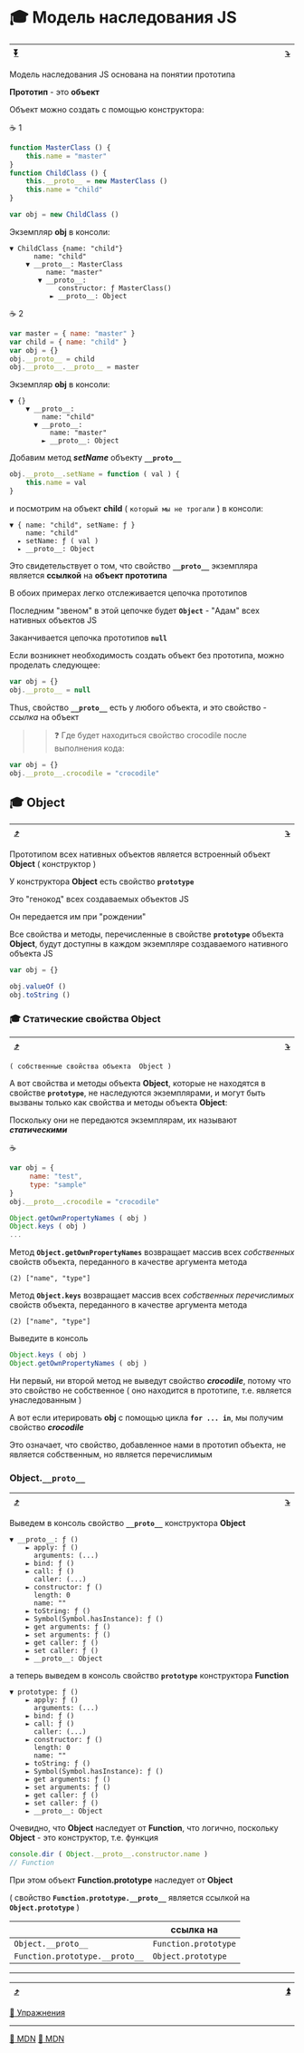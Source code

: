 <a name="top"></a>
# 🎓 Модель наследования JS

| [:arrow_double_down:](#bottom) | <img width="800"/> | [:arrow_heading_down:](#Object) |
|-|-|-|

Модель наследования JS основана на понятии прототипа

**Прототип** - это **объект**

Объект можно создать с помощью конструктора:

:coffee: 1
```javascript
function MasterClass () {
    this.name = "master"
}
function ChildClass () {
    this.__proto__ = new MasterClass ()
    this.name = "child"
}

var obj = new ChildClass ()
```
Экземпляр **obj** в консоли:
```console
▼ ChildClass {name: "child"}
      name: "child"
    ▼ __proto__: MasterClass
         name: "master"
       ▼ __proto__:
            constructor: ƒ MasterClass()
          ► __proto__: Object
```
:coffee: 2
```javascript
var master = { name: "master" }
var child = { name: "child" }
var obj = {}
obj.__proto__ = child
obj.__proto__.__proto__ = master
```
Экземпляр **obj** в консоли:
```console
▼ {}
    ▼ __proto__: 
        name: "child"
      ▼ __proto__: 
          name: "master"
        ► __proto__: Object
```
Добавим метод **_setName_** объекту **`__proto__`**
```javascript
obj.__proto__.setName = function ( val ) {
    this.name = val
}
```
и посмотрим на объект **__child__** ( `который мы не трогали` ) в консоли:
```console
▼ { name: "child", setName: ƒ }
    name: "child"
  ▸ setName: ƒ ( val )
  ▸ __proto__: Object
```
Это свидетельствует о том, что свойство **`__proto__`** экземпляра является **ссылкой** на **объект прототипа**

В обоих примерах легко отслеживается цепочка прототипов

Последним "звеном" в этой цепочке будет **`Object`** - "Адам" всех нативных объектов JS

Заканчивается цепочка прототипов **`null`**

Если возникнет необходимость создать объект без прототипа, можно проделать следующее:
```javascript
var obj = {}
obj.__proto__ = null
```
Thus, свойство **`__proto__`** есть у любого объекта, и это свойство - _ссылка_ на объект

>> :question: Где будет находиться свойство crocodile после выполнения кода:
```javascript
var obj = {}
obj.__proto__.crocodile = "crocodile"
```

<a name="Object"></a>
## 🎓 Object

| [:arrow_heading_up:](#top) | <img width="800"/> | [:arrow_heading_down:](#static) |
|-|-|-|

Прототипом всех нативных объектов является встроенный объект  **Object** ( конструктор )

У конструктора  **Object**  есть свойство  **`prototype`**

Это "генокод" всех создаваемых объектов JS

Он передается им при "рождении"

Все свойства и методы, перечисленные в свойстве **`prototype`** объекта  **Object**, будут доступны в каждом экземпляре создаваемого нативного объекта JS

```javascript
var obj = {}

obj.valueOf ()
obj.toString ()
```

<a name="static"></a>
### 🎓 Статические свойства  Object

| [:arrow_heading_up:](#Object) | <img width="800"/> | [:arrow_heading_down:](#Object_proto) |
|-|-|-|

`( собственные свойства объекта  Object )`

А вот свойства и методы объекта  **Object**, которые не находятся в свойстве  **`prototype`**, не наследуются экземплярами, и могут быть вызваны только как свойства и методы объекта  **Object**:

Поскольку они не передаются экземплярам, их называют **_статическими_**

:coffee:
```javascript
var obj = {
     name: "test",
     type: "sample"
}
obj.__proto__.crocodile = "crocodile"

Object.getOwnPropertyNames ( obj )
Object.keys ( obj )
...
```
Метод **`Object.getOwnPropertyNames`** возвращает массив всех *собственных* свойств объекта, переданного в качестве аргумента метода
```console
(2) ["name", "type"]
```
Метод **`Object.keys`** возвращает массив всех *собственных перечислимых* свойств объекта, переданного в качестве аргумента метода
```console
(2) ["name", "type"]
```
Выведите в консоль 
```javascript
Object.keys ( obj )
Object.getOwnPropertyNames ( obj )
```
Ни первый, ни второй метод не выведут свойство  **_crocodile_**, потому что это свойство не собственное ( оно находится в прототипе, т.е. является унаследованным )

А вот если итерировать **obj** с помощью цикла **`for ... in`**, мы получим свойство **_crocodile_**

Это означает, что свойство, добавленное нами в прототип объекта, не является собственным, но является перечислимым

<a name="Object_proto"></a>
### Object.`__proto__`

| [:arrow_heading_up:](#static) | <img width="800"/> | [:arrow_heading_down:](#bottom) |
|-|-|-|

Выведем в консоль свойство **`__proto__`** конструктора **Object**
```console
▼ __proto__: ƒ ()
    ► apply: ƒ ()
      arguments: (...)
    ► bind: ƒ ()
    ► call: ƒ ()
      caller: (...)
    ► constructor: ƒ ()
      length: 0
      name: ""
    ► toString: ƒ ()
    ► Symbol(Symbol.hasInstance): ƒ ()
    ► get arguments: ƒ ()
    ► set arguments: ƒ ()
    ► get caller: ƒ ()
    ► set caller: ƒ ()
    ► __proto__: Object
```

а теперь выведем в консоль свойство **`prototype`** конструктора **Function**
```console
▼ prototype: ƒ ()
    ► apply: ƒ ()
      arguments: (...)
    ► bind: ƒ ()
    ► call: ƒ ()
      caller: (...)
    ► constructor: ƒ ()
      length: 0
      name: ""
    ► toString: ƒ ()
    ► Symbol(Symbol.hasInstance): ƒ ()
    ► get arguments: ƒ ()
    ► set arguments: ƒ ()
    ► get caller: ƒ ()
    ► set caller: ƒ ()
    ► __proto__: Object
```
Очевидно, что **Object** наследует от **Function**, что логично, поскольку **Object** - это конструктор, т.е. функция
```javascript
console.dir ( Object.__proto__.constructor.name )
// Function
```

При этом объект **Function.prototype** наследует от **Object** 

( свойство **`Function.prototype.__proto__`** является ссылкой на **`Object.prototype`** )

| | ссылка на |
|-|-| 
| `Object.__proto__` | `Function.prototype` |
| `Function.prototype.__proto__` | `Object.prototype` |
***
| [:arrow_heading_up:](#Object_proto) | <a name="bottom"><img width="800"/></a> | [:arrow_double_up:](#top) |
|-|-|-|

[:briefcase: Упражнения](https://docs.google.com/forms/d/e/1FAIpQLSf-i0cr7AEXzSJrggqS1AgZz-OBW5ES-l_ntO1R4Q7XZqZaEw/viewform)
***
[:link: MDN](https://developer.mozilla.org/ru/docs/Web/JavaScript/Reference/Global_Objects)
[:link: MDN](https://developer.mozilla.org/ru/docs/Web/JavaScript/Introduction_to_Object-Oriented_JavaScript)